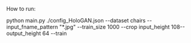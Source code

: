 How to run:

python main.py ./config_HoloGAN.json --dataset chairs --input_fname_pattern "\*.jpg" --train_size 1000 --crop input_height 108--output_height 64 --train
